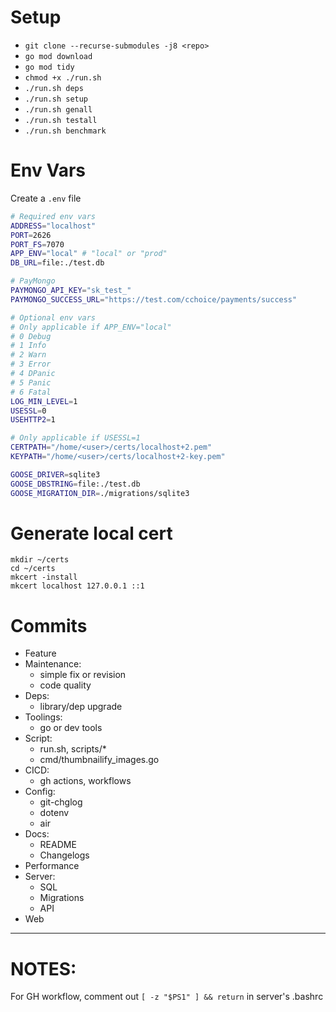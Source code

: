 # Setup

- `git clone --recurse-submodules -j8 <repo>`
- `go mod download`
- `go mod tidy`
- `chmod +x ./run.sh`
- `./run.sh deps`
- `./run.sh setup`
- `./run.sh genall`
- `./run.sh testall`
- `./run.sh benchmark`

# Env Vars

Create a `.env` file
```sh
# Required env vars
ADDRESS="localhost"
PORT=2626
PORT_FS=7070
APP_ENV="local" # "local" or "prod"
DB_URL=file:./test.db

# PayMongo
PAYMONGO_API_KEY="sk_test_"
PAYMONGO_SUCCESS_URL="https://test.com/cchoice/payments/success"

# Optional env vars
# Only applicable if APP_ENV="local"
# 0 Debug
# 1 Info
# 2 Warn
# 3 Error
# 4 DPanic
# 5 Panic
# 6 Fatal
LOG_MIN_LEVEL=1
USESSL=0
USEHTTP2=1

# Only applicable if USESSL=1
CERTPATH="/home/<user>/certs/localhost+2.pem"
KEYPATH="/home/<user>/certs/localhost+2-key.pem"

GOOSE_DRIVER=sqlite3
GOOSE_DBSTRING=file:./test.db
GOOSE_MIGRATION_DIR=./migrations/sqlite3
```

# Generate local cert

```
mkdir ~/certs
cd ~/certs
mkcert -install
mkcert localhost 127.0.0.1 ::1
```

# Commits
- Feature
- Maintenance:
    - simple fix or revision
    - code quality
- Deps:
    - library/dep upgrade
- Toolings:
    - go or dev tools
- Script:
    - run.sh, scripts/*
    - cmd/thumbnailify_images.go
- CICD:
    - gh actions, workflows
- Config:
    - git-chglog
    - dotenv
    - air
- Docs:
    - README
    - Changelogs
- Performance
- Server:
    - SQL
    - Migrations
    - API
- Web

---

# NOTES:

For GH workflow, comment out `[ -z "$PS1" ] && return` in server's .bashrc
